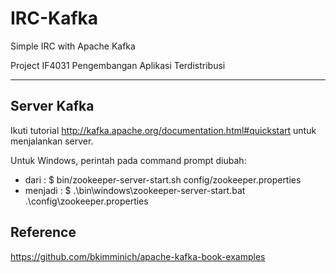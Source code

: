 # IRC-Kafka

Simple IRC with Apache Kafka

Project IF4031 Pengembangan Aplikasi Terdistribusi
- - - -
## Server Kafka
Ikuti tutorial http://kafka.apache.org/documentation.html#quickstart untuk menjalankan server.

Untuk Windows, perintah pada command prompt diubah:

* dari : $ bin/zookeeper-server-start.sh config/zookeeper.properties
* menjadi : $ .\bin\windows\zookeeper-server-start.bat .\config\zookeeper.properties


## Reference
https://github.com/bkimminich/apache-kafka-book-examples
